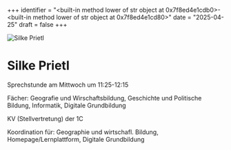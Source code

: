 
+++
identifier = "<built-in method lower of str object at 0x7f8ed4e1cdb0>-<built-in method lower of str object at 0x7f8ed4e1cd80>"
date = "2025-04-25"
draft = false
+++

<div class="row">
<div class="column">
<img src="/images/personal/Prietl.jpg" alt="Silke Prietl"> 
</div>
<div class="column">

# Silke Prietl

Sprechstunde am Mittwoch um 11:25-12:15

Fächer: Geografie und Wirschaftsbildung,  Geschichte und Politische Bildung,  Informatik,  Digitale Grundbildung



KV (Stellvertretung) der 1C







Koordination für: Geographie und wirtschafl. Bildung, Homepage/Lernplattform, Digitale Grundbildung

</div>
</div> 

